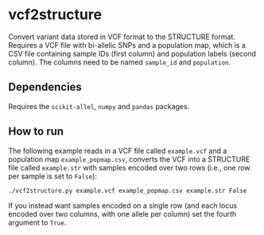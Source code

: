 # vcf2structure
Convert variant data stored in VCF format to the STRUCTURE format. Requires a VCF file with bi-allelic SNPs and a population map, which is a CSV file containing sample IDs (first column) and population labels (second column). The columns need to be named `sample_id` and `population`.   

## Dependencies
Requires the `scikit-allel`, `numpy` and `pandas` packages. 

## How to run
The following example reads in a VCF file called `example.vcf` and a population map `example_popmap.csv`, converts the VCF into a STRUCTURE file called `example.str` with samples encoded over two rows (i.e., one row per sample is set to `False`):

`./vcf2structure.py example.vcf example_popmap.csv example.str False`

If you instead want samples encoded on a single row (and each locus encoded over two columns, with one allele per column) set the fourth argument to `True`. 